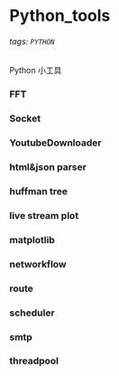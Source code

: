 # Python_tools
###### tags: `PYTHON`
 Python 小工具

### FFT
### Socket
### YoutubeDownloader
### html&json parser
### huffman tree
### live stream plot
### matplotlib
### networkflow
### route
### scheduler
### smtp
### threadpool
